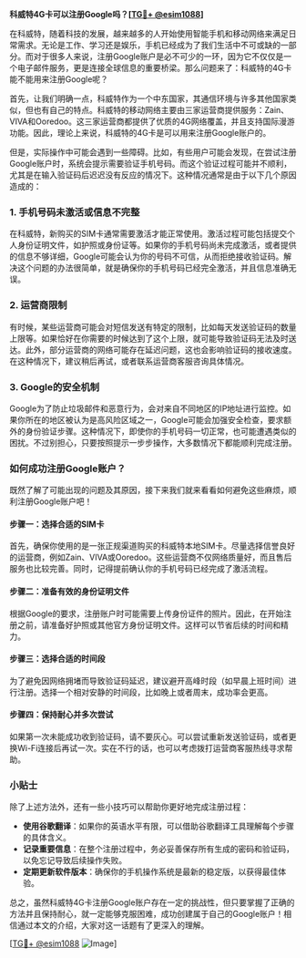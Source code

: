 **科威特4G卡可以注册Google吗？[[TG💪+ @esim1088](https://t.me/s/esim1088)]**

在科威特，随着科技的发展，越来越多的人开始使用智能手机和移动网络来满足日常需求。无论是工作、学习还是娱乐，手机已经成为了我们生活中不可或缺的一部分。而对于很多人来说，注册Google账户是必不可少的一环，因为它不仅仅是一个电子邮件服务，更是连接全球信息的重要桥梁。那么问题来了：科威特的4G卡能不能用来注册Google呢？

首先，让我们明确一点，科威特作为一个中东国家，其通信环境与许多其他国家类似，但也有自己的特点。科威特的移动网络主要由三家运营商提供服务：Zain、VIVA和Ooredoo。这三家运营商都提供了优质的4G网络覆盖，并且支持国际漫游功能。因此，理论上来说，科威特的4G卡是可以用来注册Google账户的。

但是，实际操作中可能会遇到一些障碍。比如，有些用户可能会发现，在尝试注册Google账户时，系统会提示需要验证手机号码。而这个验证过程可能并不顺利，尤其是在输入验证码后迟迟没有反应的情况下。这种情况通常是由于以下几个原因造成的：

### 1. **手机号码未激活或信息不完整**
在科威特，新购买的SIM卡通常需要激活才能正常使用。激活过程可能包括提交个人身份证明文件，如护照或身份证等。如果你的手机号码尚未完成激活，或者提供的信息不够详细，Google可能会认为你的号码不可信，从而拒绝接收验证码。解决这个问题的办法很简单，就是确保你的手机号码已经完全激活，并且信息准确无误。

### 2. **运营商限制**
有时候，某些运营商可能会对短信发送有特定的限制，比如每天发送验证码的数量上限等。如果恰好在你需要的时候达到了这个上限，就可能导致验证码无法及时送达。此外，部分运营商的网络可能存在延迟问题，这也会影响验证码的接收速度。在这种情况下，建议稍后再试，或者联系运营商客服咨询具体情况。

### 3. **Google的安全机制**
Google为了防止垃圾邮件和恶意行为，会对来自不同地区的IP地址进行监控。如果你所在的地区被认为是高风险区域之一，Google可能会加强安全检查，要求额外的身份验证步骤。这种情况下，即使你的手机号码一切正常，也可能遭遇类似的困扰。不过别担心，只要按照提示一步步操作，大多数情况下都能顺利完成注册。

### 如何成功注册Google账户？
既然了解了可能出现的问题及其原因，接下来我们就来看看如何避免这些麻烦，顺利注册Google账户吧！

#### 步骤一：选择合适的SIM卡
首先，确保你使用的是一张正规渠道购买的科威特本地SIM卡。尽量选择信誉良好的运营商，例如Zain、VIVA或Ooredoo。这些运营商不仅网络质量好，而且售后服务也比较完善。同时，记得提前确认你的手机号码已经完成了激活流程。

#### 步骤二：准备有效的身份证明文件
根据Google的要求，注册账户时可能需要上传身份证件的照片。因此，在开始注册之前，请准备好护照或其他官方身份证明文件。这样可以节省后续的时间和精力。

#### 步骤三：选择合适的时间段
为了避免因网络拥堵而导致验证码延迟，建议避开高峰时段（如早晨上班时间）进行注册。选择一个相对安静的时间段，比如晚上或者周末，成功率会更高。

#### 步骤四：保持耐心并多次尝试
如果第一次未能成功收到验证码，请不要灰心。可以尝试重新发送验证码，或者更换Wi-Fi连接后再试一次。实在不行的话，也可以考虑拨打运营商客服热线寻求帮助。

### 小贴士
除了上述方法外，还有一些小技巧可以帮助你更好地完成注册过程：
- **使用谷歌翻译**：如果你的英语水平有限，可以借助谷歌翻译工具理解每个步骤的具体含义。
- **记录重要信息**：在整个注册过程中，务必妥善保存所有生成的密码和验证码，以免忘记导致后续操作失败。
- **定期更新软件版本**：确保你的手机操作系统是最新的稳定版，以获得最佳体验。

总之，虽然科威特4G卡注册Google账户存在一定的挑战性，但只要掌握了正确的方法并且保持耐心，就一定能够克服困难，成功创建属于自己的Google账户！相信通过本文的介绍，大家对这一话题有了更深入的理解。

[[TG💪+ @esim1088](https://t.me/s/esim1088) ![Image](https://i.postimg.cc/4NQfJmqS/Snipaste-2025-05-13-00-14-12.png)]